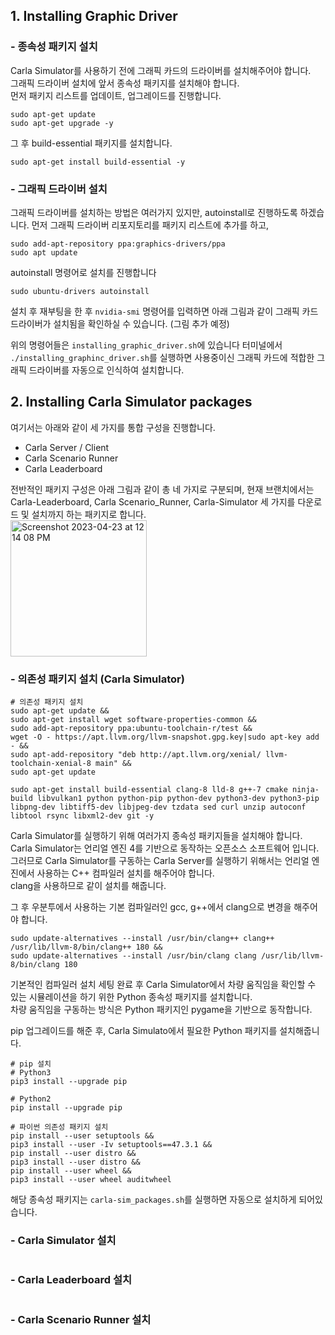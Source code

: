 ## 1. Installing Graphic Driver
### - 종속성 패키지 설치
Carla Simulator를 사용하기 전에 그래픽 카드의 드라이버를 설치해주어야 합니다.  
그래픽 드라이버 설치에 앞서 종속성 패키지를 설치해야 합니다.  
먼저 패키지 리스트를 업데이트, 업그레이드를 진행합니다.
```shell
sudo apt-get update
sudo apt-get upgrade -y
```

그 후 build-essential 패키지를 설치합니다.
```shell
sudo apt-get install build-essential -y
```

### - 그래픽 드라이버 설치
그래픽 드라이버를 설치하는 방법은 여러가지 있지만, autoinstall로 진행하도록 하겠습니다.
먼저 그래픽 드라이버 리포지토리를 패키지 리스트에 추가를 하고,
```shell
sudo add-apt-repository ppa:graphics-drivers/ppa
sudo apt update
```

autoinstall 명령어로 설치를 진행합니다
```shell
sudo ubuntu-drivers autoinstall
```

설치 후 재부팅을 한 후 `nvidia-smi` 명령어를 입력하면 아래 그림과 같이 그래픽 카드 드라이버가 설치됨을 확인하실 수 있습니다. (그림 추가 예정)

위의 명령어들은 `installing_graphic_driver.sh`에 있습니다
터미널에서 `./installing_graphinc_driver.sh`를 실행하면 사용중이신 그래픽 카드에 적합한 그래픽 드라이버를 자동으로 인식하여 설치합니다.

## 2. Installing Carla Simulator packages
여기서는 아래와 같이 세 가지를 통합 구성을 진행합니다. 
- Carla Server / Client 
- Carla Scenario Runner
- Carla Leaderboard

전반적인 패키지 구성은 아래 그림과 같이 총 네 가지로 구분되며, 현재 브랜치에서는 Carla-Leaderboard, Carla Scenario_Runner, Carla-Simulator 세 가지를 다운로드 및 설치까지 하는 패키지로 합니다.  
<img width="218" alt="Screenshot 2023-04-23 at 12 14 08 PM" src="https://user-images.githubusercontent.com/128343128/233817757-631d04de-7696-4e37-9980-7bd3a1f707af.png">

### - 의존성 패키지 설치 (Carla Simulator)
```shell
# 의존성 패키지 설치
sudo apt-get update &&
sudo apt-get install wget software-properties-common &&
sudo add-apt-repository ppa:ubuntu-toolchain-r/test &&
wget -O - https://apt.llvm.org/llvm-snapshot.gpg.key|sudo apt-key add - &&
sudo apt-add-repository "deb http://apt.llvm.org/xenial/ llvm-toolchain-xenial-8 main" &&
sudo apt-get update

sudo apt-get install build-essential clang-8 lld-8 g++-7 cmake ninja-build libvulkan1 python python-pip python-dev python3-dev python3-pip libpng-dev libtiff5-dev libjpeg-dev tzdata sed curl unzip autoconf libtool rsync libxml2-dev git -y
```
Carla Simulator를 실행하기 위해 여러가지 종속성 패키지들을 설치해야 합니다.  
Carla Simulator는 언리얼 엔진 4를 기반으로 동작하는 오픈소스 소프트웨어 입니다.  
그러므로 Carla Simulator를 구동하는 Carla Server를 실행하기 위해서는 언리얼 엔진에서 사용하는 C++ 컴파일러 설치를 해주어야 합니다.  
clang을 사용하므로 같이 설치를 해줍니다.  

그 후 우분투에서 사용하는 기본 컴파일러인 gcc, g++에서 clang으로 변경을 해주어야 합니다.  
```shell
sudo update-alternatives --install /usr/bin/clang++ clang++ /usr/lib/llvm-8/bin/clang++ 180 &&
sudo update-alternatives --install /usr/bin/clang clang /usr/lib/llvm-8/bin/clang 180
```

기본적인 컴파일러 설치 세팅 완료 후 Carla Simulator에서 차량 움직임을 확인할 수 있는 시뮬레이션을 하기 위한 Python 종속성 패키지를 설치합니다.  
차량 움직임을 구동하는 방식은 Python 패키지인 pygame을 기반으로 동작합니다.

pip 업그레이드를 해준 후, Carla Simulato에서 필요한 Python 패키지를 설치해줍니다.
```shell
# pip 설치
# Python3
pip3 install --upgrade pip

# Python2
pip install --upgrade pip

# 파이썬 의존성 패키지 설치
pip install --user setuptools &&
pip3 install --user -Iv setuptools==47.3.1 &&
pip install --user distro &&
pip3 install --user distro &&
pip install --user wheel &&
pip3 install --user wheel auditwheel

```
해당 종속성 패키지는 `carla-sim_packages.sh`를 실행하면 자동으로 설치하게 되어있습니다.

### - Carla Simulator 설치

```shell
```
### - Carla Leaderboard 설치
```shell
```
### - Carla Scenario Runner 설치
```shell
```